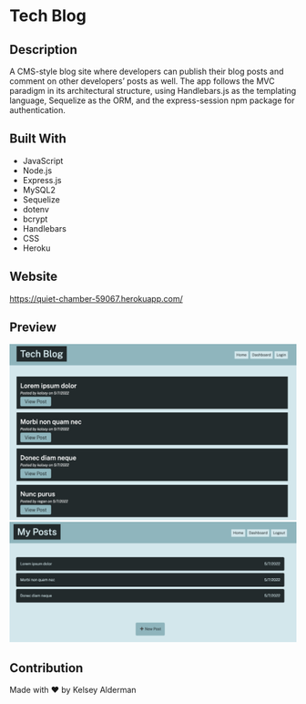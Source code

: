 # Tech Blog

## Description

A CMS-style blog site where developers can publish their blog posts and comment on other developers’ posts as well. The app follows the MVC paradigm in its architectural structure, using Handlebars.js as the templating language, Sequelize as the ORM, and the express-session npm package for authentication.

## Built With

- JavaScript
- Node.js
- Express.js
- MySQL2
- Sequelize
- dotenv
- bcrypt
- Handlebars
- CSS
- Heroku

## Website

https://quiet-chamber-59067.herokuapp.com/

## Preview

![Screenshot of Tech Blog Homepage](assets/images/tech-blog-home.jpeg)
![Screenshot of Tech Blog User Dashboard](assets/images/tech-blog-dashboard.jpeg)

## Contribution

Made with ❤️ by Kelsey Alderman
